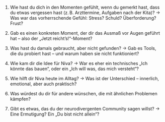 1.	Wie hast du dich in den Momenten gefühlt, wenn du gemerkt hast, dass du etwas vergessen hast (z. B. Arzttermine, Aufgaben nach der Kita)?
→ Was war das vorherrschende Gefühl: Stress? Schuld? Überforderung? Frust?



2.	Gab es einen konkreten Moment, der dir das Ausmaß vor Augen geführt hat – also der „Jetzt reicht’s!“-Moment?



3.	Was hast du damals gebraucht, aber nicht gefunden?
→ Gab es Tools, die du probiert hast – und warum haben sie nicht funktioniert?



4.	Wie kam dir die Idee für Niva?
→ War es eher ein technisches „Ich könnte das bauen“, oder ein „Ich will was, das mich versteht“?



5.	Wie hilft dir Niva heute im Alltag?
→ Was ist der Unterschied – innerlich, emotional, aber auch praktisch?



6.	Was würdest du dir für andere wünschen, die mit ähnlichen Problemen kämpfen?



7.	Gibt es etwas, das du der neurodivergenten Community sagen willst?
→ Eine Ermutigung? Ein „Du bist nicht allein“?



